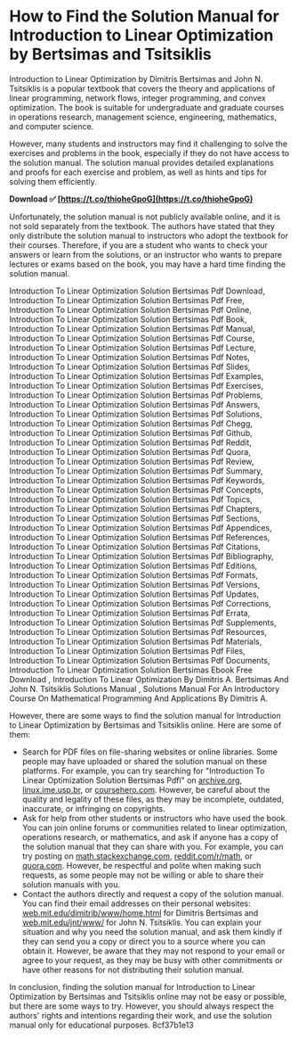 # How to Find the Solution Manual for Introduction to Linear Optimization by Bertsimas and Tsitsiklis
  
Introduction to Linear Optimization by Dimitris Bertsimas and John N. Tsitsiklis is a popular textbook that covers the theory and applications of linear programming, network flows, integer programming, and convex optimization. The book is suitable for undergraduate and graduate courses in operations research, management science, engineering, mathematics, and computer science.
  
However, many students and instructors may find it challenging to solve the exercises and problems in the book, especially if they do not have access to the solution manual. The solution manual provides detailed explanations and proofs for each exercise and problem, as well as hints and tips for solving them efficiently.
 
**Download ✅ [https://t.co/thioheGpoG](https://t.co/thioheGpoG)**


  
Unfortunately, the solution manual is not publicly available online, and it is not sold separately from the textbook. The authors have stated that they only distribute the solution manual to instructors who adopt the textbook for their courses. Therefore, if you are a student who wants to check your answers or learn from the solutions, or an instructor who wants to prepare lectures or exams based on the book, you may have a hard time finding the solution manual.
 
Introduction To Linear Optimization Solution Bertsimas Pdf Download,  Introduction To Linear Optimization Solution Bertsimas Pdf Free,  Introduction To Linear Optimization Solution Bertsimas Pdf Online,  Introduction To Linear Optimization Solution Bertsimas Pdf Book,  Introduction To Linear Optimization Solution Bertsimas Pdf Manual,  Introduction To Linear Optimization Solution Bertsimas Pdf Course,  Introduction To Linear Optimization Solution Bertsimas Pdf Lecture,  Introduction To Linear Optimization Solution Bertsimas Pdf Notes,  Introduction To Linear Optimization Solution Bertsimas Pdf Slides,  Introduction To Linear Optimization Solution Bertsimas Pdf Examples,  Introduction To Linear Optimization Solution Bertsimas Pdf Exercises,  Introduction To Linear Optimization Solution Bertsimas Pdf Problems,  Introduction To Linear Optimization Solution Bertsimas Pdf Answers,  Introduction To Linear Optimization Solution Bertsimas Pdf Solutions,  Introduction To Linear Optimization Solution Bertsimas Pdf Chegg,  Introduction To Linear Optimization Solution Bertsimas Pdf Github,  Introduction To Linear Optimization Solution Bertsimas Pdf Reddit,  Introduction To Linear Optimization Solution Bertsimas Pdf Quora,  Introduction To Linear Optimization Solution Bertsimas Pdf Review,  Introduction To Linear Optimization Solution Bertsimas Pdf Summary,  Introduction To Linear Optimization Solution Bertsimas Pdf Keywords,  Introduction To Linear Optimization Solution Bertsimas Pdf Concepts,  Introduction To Linear Optimization Solution Bertsimas Pdf Topics,  Introduction To Linear Optimization Solution Bertsimas Pdf Chapters,  Introduction To Linear Optimization Solution Bertsimas Pdf Sections,  Introduction To Linear Optimization Solution Bertsimas Pdf Appendices,  Introduction To Linear Optimization Solution Bertsimas Pdf References,  Introduction To Linear Optimization Solution Bertsimas Pdf Citations,  Introduction To Linear Optimization Solution Bertsimas Pdf Bibliography,  Introduction To Linear Optimization Solution Bertsimas Pdf Editions,  Introduction To Linear Optimization Solution Bertsimas Pdf Formats,  Introduction To Linear Optimization Solution Bertsimas Pdf Versions,  Introduction To Linear Optimization Solution Bertsimas Pdf Updates,  Introduction To Linear Optimization Solution Bertsimas Pdf Corrections,  Introduction To Linear Optimization Solution Bertsimas Pdf Errata,  Introduction To Linear Optimization Solution Bertsimas Pdf Supplements,  Introduction To Linear Optimization Solution Bertsimas Pdf Resources,  Introduction To Linear Optimization Solution Bertsimas Pdf Materials,  Introduction To Linear Optimization Solution Bertsimas Pdf Files,  Introduction To Linear Optimization Solution Bertsimas Pdf Documents,  Introduction To Linear Optimization Solution Bertsimas Ebook Free Download ,  Introduction To Linear Optimization By Dimitris A. Bertsimas And John N. Tsitsiklis Solutions Manual ,  Solutions Manual For An Introductory Course On Mathematical Programming And Applications By Dimitris A.
  
However, there are some ways to find the solution manual for Introduction to Linear Optimization by Bertsimas and Tsitsiklis online. Here are some of them:
  
- Search for PDF files on file-sharing websites or online libraries. Some people may have uploaded or shared the solution manual on these platforms. For example, you can try searching for "Introduction To Linear Optimization Solution Bertsimas Pdfl" on [archive.org](https://archive.org/), [linux.ime.usp.br](https://www.linux.ime.usp.br/~dfrever/programs/Documents/weatherwax_bertsimas_solutions_manual.pdf), or [coursehero.com](https://www.coursehero.com/file/112258987/solutions-intro-LOpdf/). However, be careful about the quality and legality of these files, as they may be incomplete, outdated, inaccurate, or infringing on copyrights.
- Ask for help from other students or instructors who have used the book. You can join online forums or communities related to linear optimization, operations research, or mathematics, and ask if anyone has a copy of the solution manual that they can share with you. For example, you can try posting on [math.stackexchange.com](https://math.stackexchange.com/), [reddit.com/r/math](https://www.reddit.com/r/math/), or [quora.com](https://www.quora.com/). However, be respectful and polite when making such requests, as some people may not be willing or able to share their solution manuals with you.
- Contact the authors directly and request a copy of the solution manual. You can find their email addresses on their personal websites: [web.mit.edu/dimitrib/www/home.html](http://web.mit.edu/dimitrib/www/home.html) for Dimitris Bertsimas and [web.mit.edu/jnt/www/](http://web.mit.edu/jnt/www/) for John N. Tsitsiklis. You can explain your situation and why you need the solution manual, and ask them kindly if they can send you a copy or direct you to a source where you can obtain it. However, be aware that they may not respond to your email or agree to your request, as they may be busy with other commitments or have other reasons for not distributing their solution manual.

In conclusion, finding the solution manual for Introduction to Linear Optimization by Bertsimas and Tsitsiklis online may not be easy or possible, but there are some ways to try. However, you should always respect the authors' rights and intentions regarding their work, and use the solution manual only for educational purposes.
 8cf37b1e13
 
